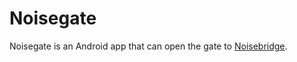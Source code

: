 Noisegate
=========

Noisegate is an Android app that can open the gate to [Noisebridge][].

[Noisebridge]:  <https://www.noisebridge.net/>

